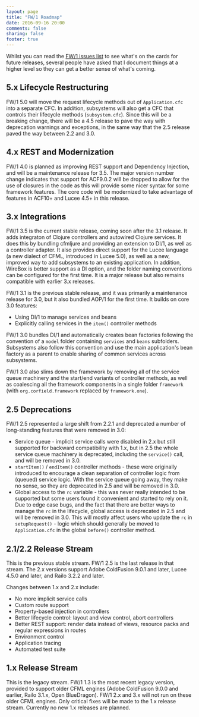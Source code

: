 ```yaml
---
layout: page
title: "FW/1 Roadmap"
date: 2016-09-16 20:00
comments: false
sharing: false
footer: true
---
```

Whilst you can read the [FW/1 issues list](https://github.com/framework-one/fw1/issues) to see what's on the cards for future releases, several people have asked that I document things at a higher level so they can get a better sense of what's coming.

5.x Lifecycle Restructuring
---
FW/1 5.0 will move the request lifecycle methods out of `Application.cfc` into a separate CFC. In addition, subsystems will also get a CFC that controls their lifecycle methods (`subsystem.cfc`). Since this will be a breaking change, there will be a 4.5 release to pave the way with deprecation warnings and exceptions, in the same way that the 2.5 release paved the way between 2.2 and 3.0.

4.x REST and Modernization
---
FW/1 4.0 is planned as improving REST support and Dependency Injection, and will be a maintenance release for 3.5. The major version number change indicates that support for ACF9.0.2 will be dropped to allow for the use of closures in the code as this will provide some nicer syntax for some framework features. The core code will be modernized to take advantage of features in ACF10+ and Lucee 4.5+ in this release.

3.x Integrations
---
FW/1 3.5 is the current stable release, coming soon after the 3.1 release. It adds integraton of Clojure controllers and autowired Clojure services. It does this by bundling cfmljure and providing an extension to DI/1, as well as a controller adapter. It also provides direct support for the Lucee language (a new dialect of CFML, introduced in Lucee 5.0), as well as a new, improved way to add subsystems to an existing application. In addition, WireBox is better support as a DI option, and the folder naming conventions can be configured for the first time. It is a major release but also remains compatible with earlier 3.x releases.

FW/1 3.1 is the previous stable release, and it was primarily a maintenance release for 3.0, but it also bundled AOP/1 for the first time. It builds on core 3.0 features:

* Using DI/1 to manage services and beans
* Explicitly calling services in the `item()` controller methods

FW/1 3.0 bundles DI/1 and automatically creates bean factories following the convention of a `model` folder containing `services` and `beans` subfolders. Subsystems also follow this convention and use the main application's bean factory as a parent to enable sharing of common services across subsystems.

FW/1 3.0 also slims down the framework by removing all of the service queue machinery and the start/end variants of controller methods, as well as coalescing all the framework components in a single folder `framework` (with `org.corfield.framework` replaced by `framework.one`).

2.5 Deprecations
---
FW/1 2.5 represented a large shift from 2.2.1 and deprecated a number of long-standing features that were removed in 3.0:

* Service queue - implicit service calls were disabled in 2.x but still supported for backward compatibility with 1.x, but in 2.5 the whole service queue machinery is deprecated, including the `service()` call, and will be removed in 3.0.
* `startItem()` / `endItem()` controller methods - these were originally introduced to encourage a clean separation of controller logic from (queued) service logic. With the service queue going away, they make no sense, so they are deprecated in 2.5 and will be removed in 3.0.
* Global access to the `rc` variable - this was never really intended to be supported but some users found it convenient and started to rely on it. Due to edge case bugs, and the fact that there are better ways to manage the `rc` in the lifecycle, global access is deprecated in 2.5 and will be removed in 3.0. This will mostly affect users who update the `rc` in `setupRequest()` - logic which should generally be moved to `Application.cfc` in the global `before()` controller method.

2.1/2.2 Release Stream
---
This is the previous stable stream. FW/1 2.5 is the last release in that stream. The 2.x versions support Adobe ColdFusion 9.0.1 and later, Lucee 4.5.0 and later, and Railo 3.2.2 and later.

Changes between 1.x and 2.x include:

* No more implicit service calls
* Custom route support
* Property-based injection in controllers
* Better lifecycle control: layout and view control, abort controllers
* Better REST support: render data instead of views, resource packs and regular expressions in routes
* Environment control
* Application tracing
* Automated test suite

1.x Release Stream
---
This is the legacy stream. FW/1 1.3 is the most recent legacy version, provided to support older CFML engines (Adobe ColdFusion 9.0.0 and earlier, Railo 3.1.x, Open BlueDragon). FW/1 2.x and 3.x will not run on these older CFML engines. Only critical fixes will be made to the 1.x release stream. Currently no new 1.x releases are planned.
